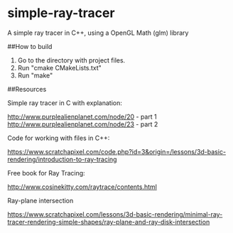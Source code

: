 # simple-ray-tracer
A simple ray tracer in C++, using a OpenGL Math (glm) library

##How to build

1. Go to the directory with project files.
2. Run "cmake CMakeLists.txt"
3. Run "make"

##Resources

Simple ray tracer in C with explanation:

http://www.purplealienplanet.com/node/20 - part 1
http://www.purplealienplanet.com/node/23 - part 2

Code for working with files in C++:

https://www.scratchapixel.com/code.php?id=3&origin=/lessons/3d-basic-rendering/introduction-to-ray-tracing

Free book for Ray Tracing:

http://www.cosinekitty.com/raytrace/contents.html

Ray-plane intersection

https://www.scratchapixel.com/lessons/3d-basic-rendering/minimal-ray-tracer-rendering-simple-shapes/ray-plane-and-ray-disk-intersection


